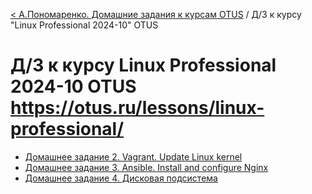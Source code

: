 [< А.Пономаренко. Домашние задания к курсам OTUS](../README.md) / Д/З к курсу "Linux Professional 2024-10" OTUS
# Д/З к курсу Linux Professional 2024-10 OTUS https://otus.ru/lessons/linux-professional/

* [Домашнее задание 2. Vagrant. Update Linux kernel](hw02-vagrantUpdateKernel/README.md)
* [Домашнее задание 3. Ansible. Install and configure Nginx](hw03-vagrantAnsibleNginx/README.md)
* [Домашнее задание 4. Дисковая подсистема](hw04-vagrantAnsibleMdadm/README.md)
